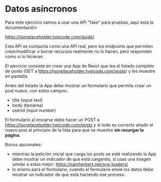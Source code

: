 # Datos asíncronos

Para este ejercicio vamos a usar una API "fake" para pruebas, aquí está la documentación:

https://jsonplaceholder.typicode.com/guide/

Esta API se comporta como una API real, pero los endpoints que permiten crear/modificar o borrar recursos realmente no lo hacen, pero responden como si lo hicieran.

El ejercicio consiste en crear una App de React que lea el listado completo de posts (GET a https://jsonplaceholder.typicode.com/posts) y los muestre en pantalla.

Antes del listado la App debe mostrar un formulario que permita crear un post nuevo, con estos campos:

- title (input text)
- body (textarea)
- userId (input number)

El formulario al enviarse debe hacer un POST a https://jsonplaceholder.typicode.com/posts y si todo es correcto añadir el nuevo post al principio de la lista para que se muestre **sin recargar la página**.

Bonus opcionales:

- mientras la petición inicial que carga los posts se esté realizando la App debe mostrar un indicador de que está cargando, si usas una imagen similar a estas mejor: https://samherbert.net/svg-loaders/
- lo mismo para el formulario, cuando el formulario envíe los datos debe mostrar un indicador de que está haciendo ese proceso.
